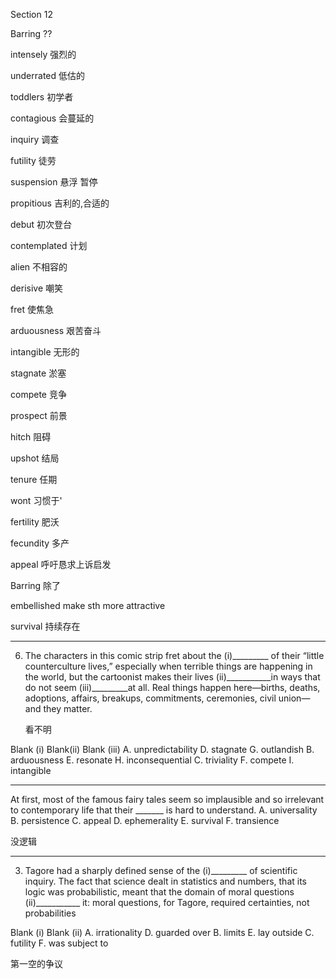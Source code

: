 Section 12

Barring	??

intensely	强烈的

underrated	低估的

toddlers	初学者

contagious	会蔓延的

inquiry	调查

futility	徒劳

suspension	悬浮 暂停

propitious	吉利的,合适的

debut	初次登台

contemplated	计划

alien	不相容的

derisive	嘲笑

fret	使焦急

arduousness	艰苦奋斗

intangible	无形的

stagnate	淤塞

compete	竞争

prospect	前景

hitch	阻碍

upshot	结局

tenure	任期

wont	习惯于'

fertility	肥沃

fecundity	多产

appeal	呼吁恳求上诉启发

Barring	除了

embellished	make sth more attractive

survival	持续存在



---

6. The characters in this comic strip fret about the (i)_________ of their “little counterculture lives,” especially when terrible things are happening in the world, but the cartoonist makes their lives (ii)___________in ways that do not seem (iii)_________at all. Real things happen here—births, deaths, adoptions, affairs, breakups, commitments, ceremonies, civil union—and they matter.

   看不明

Blank (i) Blank(ii) Blank (iii)
A. unpredictability D. stagnate G. outlandish
B. arduousness E. resonate H. inconsequential
C. triviality F. compete I. intangible

---

At first, most of the famous fairy tales seem so implausible and so irrelevant to contemporary life that their _______ is hard to understand.
A. universality
B. persistence
C. appeal
D. ephemerality
E. survival
F. transience

没逻辑

----

3. Tagore had a sharply defined sense of the (i)_________ of scientific inquiry. The fact that science dealt in statistics and numbers, that its logic was probabilistic, meant that the domain of moral questions (ii)___________ it: moral questions, for Tagore, required certainties, not probabilities

Blank (i) Blank (ii)
A. irrationality D. guarded over
B. limits E. lay outside
C. futility F. was subject to

第一空的争议


